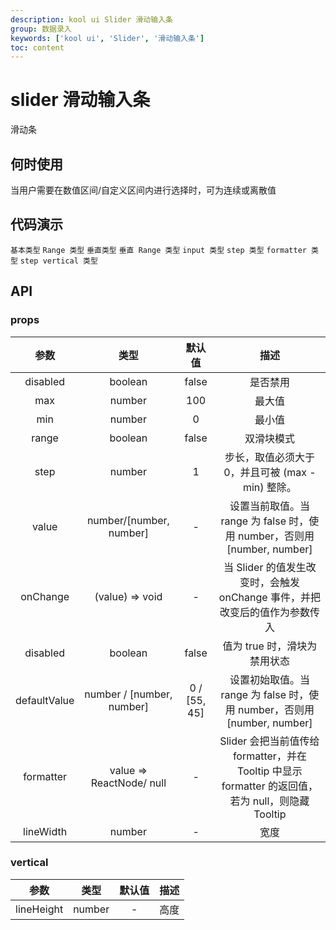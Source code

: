 ```yaml
---
description: kool ui Slider 滑动输入条
group: 数据录入
keywords: ['kool ui', 'Slider', '滑动输入条']
toc: content
---
```


# slider 滑动输入条

滑动条

## 何时使用

当用户需要在数值区间/自定义区间内进行选择时，可为连续或离散值

## 代码演示

<code src="./demo/BasicSlider.tsx">基本类型</code>
<code src="./demo/SilderRange.tsx">Range 类型</code>
<code src="./demo/BasicSliderVertical.tsx">垂直类型</code>
<code src="./demo/SliderRangeVertical.tsx">垂直 Range 类型</code>
<code src="./demo/InputSlider.tsx">input 类型</code>
<code src="./demo/StepSlider.tsx">step 类型</code>
<code src="./demo/FormatterSlider.tsx">formatter 类型</code>
<code src="./demo/StepVerticalSlider.tsx">step vertical 类型</code>

## API

### props

|     参数     |           类型            |    默认值    |                                                描述                                                |
| :----------: | :-----------------------: | :----------: | :------------------------------------------------------------------------------------------------: |
|   disabled   |          boolean          |    false     |                                              是否禁用                                              |
|     max      |          number           |     100      |                                               最大值                                               |
|     min      |          number           |      0       |                                               最小值                                               |
|    range     |          boolean          |    false     |                                             双滑块模式                                             |
|     step     |          number           |      1       |                         步长，取值必须大于 0，并且可被 (max - min) 整除。                          |
|    value     |  number/[number, number]  |      -       |              设置当前取值。当 range 为 false 时，使用 number，否则用 [number, number]              |
|   onChange   |      (value) => void      |      -       |             当 Slider 的值发生改变时，会触发 onChange 事件，并把改变后的值作为参数传入             |
|   disabled   |          boolean          |    false     |                                    值为 true 时，滑块为禁用状态                                    |
| defaultValue | number / [number, number] | 0 / [55, 45] |              设置初始取值。当 range 为 false 时，使用 number，否则用 [number, number]              |
|  formatter   | value => ReactNode/ null  |      -       | Slider 会把当前值传给 formatter，并在 Tooltip 中显示 formatter 的返回值，若为 null，则隐藏 Tooltip |
|  lineWidth   |          number           |      -       |                                                宽度                                                |

### vertical

|    参数    |  类型  | 默认值 | 描述 |
| :--------: | :----: | :----: | :--: |
| lineHeight | number |   -    | 高度 |
